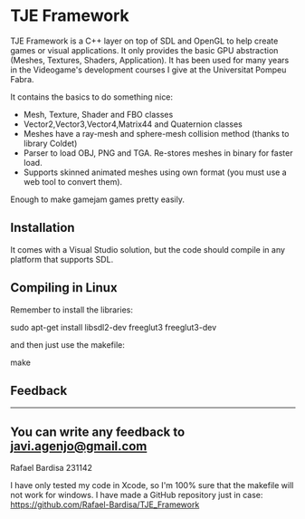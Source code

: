 # TJE Framework #

TJE Framework is a C++ layer on top of SDL and OpenGL to help create games or visual applications.
It only provides the basic GPU abstraction (Meshes, Textures, Shaders, Application).
It has been used for many years in the Videogame's development courses I give at the Universitat Pompeu Fabra.

It contains the basics to do something nice:
- Mesh, Texture, Shader and FBO classes
- Vector2,Vector3,Vector4,Matrix44 and Quaternion classes
- Meshes have a ray-mesh and sphere-mesh collision method (thanks to library Coldet)
- Parser to load OBJ, PNG and TGA. Re-stores meshes in binary for faster load.
- Supports skinned animated meshes using own format (you must use a web tool to convert them).

Enough to make gamejam games pretty easily.


## Installation ##

It comes with a Visual Studio solution, but the code should compile in any platform that supports SDL.


## Compiling in Linux

Remember to install the libraries:

sudo apt-get install libsdl2-dev freeglut3 freeglut3-dev

and then just use the makefile:

make

## Feedback
--------

You can write any feedback to javi.agenjo@gmail.com
---------------------------------------------------

Rafael Bardisa
231142

I have only tested my code in Xcode, so I'm 100% sure that the makefile will not work for windows. I have made a GitHub repository just in case: https://github.com/Rafael-Bardisa/TJE_Framework



